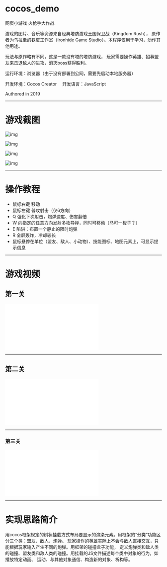 # cocos_demo
网页小游戏 火枪手大作战

游戏的图片、音乐等资源来自经典塔防游戏王国保卫战（Kingdom Rush）， 原作者为乌拉圭的铁皮工作室（Ironhide Game Studio）。本程序仅用于学习，勿作其他用途。

玩法与原作略有不同，这是一款没有塔的塔防游戏， 玩家需要操作英雄、招募盟友来击退敌人的进攻，消灭boss获得胜利。

运行环境：浏览器（由于没有部署到公网，需要先启动本地服务器）

开发环境：Cocos Creator  开发语言：JavaScript

Authored in 2019

***

# 游戏截图
![img](https://github.com/lichengchen/cocos_demo/blob/main/pics/p1.png?raw=true)

![img](https://github.com/lichengchen/cocos_demo/blob/main/pics/p2.png?raw=true)

![img](https://github.com/lichengchen/cocos_demo/blob/main/pics/p4.png?raw=true)

![img](https://github.com/lichengchen/cocos_demo/blob/main/pics/p5.png?raw=true)

***

# 操作教程
- 鼠标右键  移动
- 鼠标左键  普攻射击（仅6方向）
- Q 强化下次射击，炮弹速度、伤害翻倍
- W 向指定的任意方向发射多枚导弹，同时可移动（马可一梭子？）
- E 陷阱：布置一个静止的限时炮弹
- R 全屏轰炸，冷却较长
- 鼠标悬停在单位（盟友、敌人、小动物）、技能图标、地图元素上，可显示提示信息

***

# 游戏视频
## 第一关
<iframe src="//player.bilibili.com/player.html?aid=84543138&bvid=BV1b7411e7JA&cid=144598773&page=16" scrolling="no" border="0" frameborder="no" framespacing="0" allowfullscreen="true"> </iframe>

***
## 第二关
<iframe src="//player.bilibili.com/player.html?aid=84543138&bvid=BV1b7411e7JA&cid=144598784&page=17" scrolling="no" border="0" frameborder="no" framespacing="0" allowfullscreen="true"> </iframe>

***
### 第三关
<iframe src="//player.bilibili.com/player.html?aid=84543138&bvid=BV1b7411e7JA&cid=144598812&page=18" scrolling="no" border="0" frameborder="no" framespacing="0" allowfullscreen="true"> </iframe>


***

# 实现思路简介
用cocos框架规定的树状挂载方式布局要显示的渲染元素。用框架的“分类”功能区分三个类：盟友、敌人、炮弹。 玩家操作的英雄实际上不会与敌人直接交互，只能根据玩家输入产生不同的炮弹。用框架的碰撞盒子功能， 定义炮弹类和敌人类的碰撞、盟友类和敌人类的碰撞。用挂载的JS文件描述每个类中对象的行为，如播放特定动画、 运动、与其他对象通信、构造新的对象、析构等。
